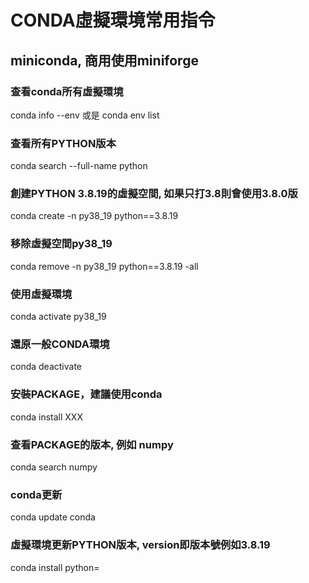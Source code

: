 # CONDA虛擬環境常用指令
## miniconda, 商用使用miniforge

### 查看conda所有虛擬環境
conda info --env
或是
conda env list

### 查看所有PYTHON版本
conda search --full-name python

### 創建PYTHON 3.8.19的虛擬空間, 如果只打3.8則會使用3.8.0版
conda create -n py38_19 python==3.8.19

### 移除虛擬空間py38_19
conda remove -n py38_19 python==3.8.19 -all

### 使用虛擬環境
conda activate py38_19

### 還原一般CONDA環境
conda deactivate

### 安裝PACKAGE，建議使用conda
conda install XXX

### 查看PACKAGE的版本, 例如 numpy
conda search numpy

### conda更新
conda update conda

### 虛擬環境更新PYTHON版本, version即版本號例如3.8.19
conda install python=<version>
